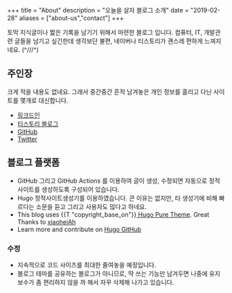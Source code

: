 +++
title = "About"
description = "오늘을 살자 블로그 소개"
date = "2019-02-28"
aliases = ["about-us","contact"]
+++

토막 지식글이나 짧은 기록을 남기기 위해서 마련한 블로그 입니다.
컴퓨터, IT, 개발관련 글들을 남기고 싶긴한데 생각보단 불편, 네이버나 티스토리가 괜스레 편하게 느껴지네요. (^///^)
 
## 주인장
크게 적을 내용도 없네요. 그래서 중간중간 흔적 남겨놓은 개인 정보를 흘리고 다닌 사이트를 몇개로 대신합니다.
* [링크드인](https://linkedin.com/bjnhur)
* [티스토리 블로그](https://ts.devbj.com)
* [GitHub](https://github.com/bjnhur/)
* [Twitter](https://twitter.com/bongjunhur)

## 블로그 플랫폼
* GitHub 그리고 GitHub Actions 를 이용하여 글이 생성, 수정되면 자동으로 정적사이트를 생성하도록 구성되어 있습니다.
* Hugo 정적사이트생성기를 이용하였습니다. 큰 이유는 없지만, 타 생성기에 비해 빠르다는 소문을 듣고 그리고 사용자도 많다고 하네요.
* This blog uses {{T "copyright_base_on"}}<a href="https://github.com/xiaoheiAh/hugo-theme-pure" target="_blank"> Hugo Pure Theme</a>. Great Thanks to <a href="https://github.com/xiaoheiAh" target="_blank"> xiaoheiAh </a>
* Learn more and contribute on [Hugo GitHub](https://github.com/gohugoio)

### 수정
* 지속적으로 코드 사이즈를 최대한 줄여놓을 예정입니다.
* 블로그 테마를 공유하는 블로그가 아니므로, 딱 쓰는 기능만 남겨두면 나중에 유지보수가 좀 편리하지 않을 까 해서 자꾸 삭제해 나가고 있습니다.
